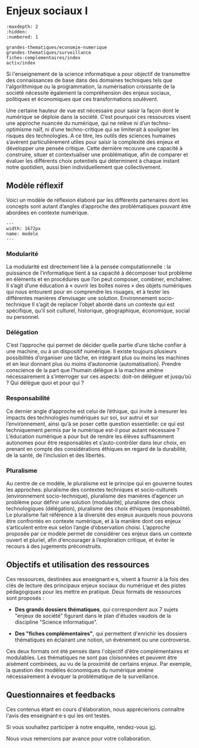 # Enjeux sociaux I

```{toctree}
:maxdepth: 2
:hidden:
:numbered: 1

grandes-thematiques/economie-numerique
grandes-thematiques/surveillance
fiches-complementaires/index
activ/index
```

Si l'enseignement de la science informatique a pour objectif de transmettre des connaissances de base dans des domaines techniques tels que l'algorithmique ou la programmation, la numérisation croissante de la société nécessite également la compréhension des enjeux sociaux, politiques et économiques que ces transformations soulèvent. 

Une certaine hauteur de vue est nécessaire pour saisir la façon dont le numérique se déploie dans la société. C’est pourquoi ces ressources visent une approche nuancée du numérique, qui ne relève ni d’un techno-optimisme naïf, ni d’une techno-critique qui se limiterait à souligner les risques des technologies. A ce titre, les outils des sciences humaines s’avèrent particulièrement utiles pour saisir la complexité des enjeux et développer une pensée critique. Cette dernière recouvre une capacité à construire, situer et contextualiser une problématique, afin de comparer et évaluer les différents choix potentiels qui déterminent à chaque instant notre quotidien, aussi bien individuellement que collectivement.

## Modèle réflexif

Voici un modèle de réflexion élaboré par les différents partenaires dont les concepts
sont autant d’angles d’approche des problématiques pouvant être abordées en contexte numérique.


````{figure} images/modele.png
---
width: 1672px
name: modele
---
````


### Modularité

La modularité est directement liée à la pensée computationnelle : la puissance de
l’informatique tient à sa capacité à décomposer tout problème en éléments et en
procédures que l’on peut composer, combiner, enchaîner. Il s’agit d’une éducation à
« ouvrir les boîtes noires » des objets numériques qui nous entourent pour en comprendre
les rouages, et à tester les différentes manières d’envisager une solution.
Environnement socio-technique
Il s’agit de replacer l’objet abordé dans un contexte qui est spécifique, qu’il soit culturel,
historique, géographique, économique, social ou personnel.

### Délégation

C’est l’approche qui permet de décider quelle partie d’une tâche confier à une machine,
ou à un dispositif numérique. Il existe toujours plusieurs possibilités d’organiser
une tâche, en intégrant plus ou moins les machines et en leur donnant plus ou moins
d’autonomie (automatisation). Prendre conscience de la part que l’humain délègue
à la machine amène nécessairement à s’interroger sur ces aspects: doit-on déléguer
et jusqu’où ? Qui délègue quoi et pour qui ?

### Responsabilité

Ce dernier angle d’approche est celui de l’éthique, qui invite à mesurer les impacts des
technologies numériques sur soi, sur autrui et sur l’environnement, ainsi qu’à se poser
cette question essentielle: ce qui est techniquement permis par le numérique est-il pour
autant nécessaire ? L’éducation numérique a pour but de rendre les élèves suffisamment
autonomes pour être responsables et s’auto-contrôler dans leur choix, en prenant en
compte des considérations éthiques en regard de la durabilité, de la santé, de l’inclusion
et des libertés.

### Pluralisme

Au centre de ce modèle, le pluralisme est le principe qui en gouverne toutes les
approches: pluralisme des contextes techniques et socio-culturels (environnement
socio-technique), pluralisme des manières d’agencer un problème pour définir une
solution (modularité), pluralisme des choix technologiques (délégation), pluralisme des
choix éthiques (responsabilité). Le pluralisme fait référence à la diversité des enjeux
auxquels nous pouvons être confrontés en contexte numérique, et à la manière dont
ces enjeux s’articulent entre eux selon l’angle d’observation choisi. L’approche proposée
par ce modèle permet de considérer ces enjeux dans un contexte ouvert et pluriel, afin
d’encourager à l’exploration critique, et éviter le recours à des jugements préconstruits.

## Objectifs et utilisation des ressources

Ces ressources, destinées aux enseignant·e·s, visent à fournir à la fois des clés de lecture des principaux enjeux sociaux du numérique et des pistes pédagogiques pour les mettre en pratique. Deux formats de ressources sont proposés :

* **Des grands dossiers thématiques**, qui correspondent aux 7 sujets "enjeux de société" figurant dans le plan d'études vaudois de la discipline "Science informatique".


* **Des "fiches complémentaires"**, qui permettent d'enrichir les dossiers thématiques en éclairant une notion, un événement ou une controverse.

Ces deux formats ont été pensés dans l'objectif d'être complémentaires et modulables. Les thématiques ne sont pas cloisonnées et peuvent être aisément combinées, au vu de la proximité de certains enjeux. Par exemple, la question des modèles économiques du numérique amène nécessairement à évoquer la problématique de la surveillance.


## Questionnaires et feedbacks


Ces contenus étant en cours d'élaboration, nous apprécierions connaître l'avis des enseignant·e·s qui les ont testés.

Si vous souhaitez participer à notre enquête, rendez-vous [ici](https://www.surveymonkey.com/r/s2postensejs).

Nous vous remercions par avance pour votre collaboration.